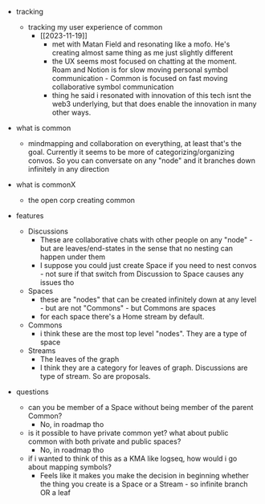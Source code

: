   * tracking
    * tracking my user experience of common
      * [[2023-11-19]]
        * met with Matan Field and resonating like a mofo. He's creating almost same thing as me just slightly different
        * the UX seems most focused on chatting at the moment. Roam and Notion is for slow moving personal symbol communication - Common is focused on fast moving collaborative symbol communication
        * thing he said i resonated with innovation of this tech isnt the web3 underlying, but that does enable the innovation in many other ways.

  * what is common
    * mindmapping and collaboration on everything, at least that's the goal. Currently it seems to be more of categorizing/organizing convos. So you can conversate on any "node" and it branches down infinitely in any direction
  * what is commonX
    * the open corp creating common
  * features
    * Discussions
      * These are collaborative chats with other people on any "node" - but are leaves/end-states in the sense that no nesting can happen under them
      * I suppose you could just create Space if you need to nest convos - not sure if that switch from Discussion to Space causes any issues tho
    * Spaces
      * these are "nodes" that can be created infinitely down at any level - but are not "Commons" - but Commons are spaces
      *  for each space there's a Home stream by default.
    * Commons
      * i think these are the most top level "nodes". They are a type of space
    * Streams
      * The leaves of the graph
      * I think they are a category for leaves of graph. Discussions are type of stream. So are proposals.
  * questions
    * can you be member of a Space without being member of the parent Common?
      * No, in roadmap tho
    * is it possible to have private common yet? what about public common with both private and public spaces?
      * No, in roadmap tho
    * if i wanted to think of this as a KMA like logseq, how would i go about mapping symbols?
      * Feels like it makes you make the decision in beginning whether the thing you create is a Space or a Stream - so infinite branch OR a leaf